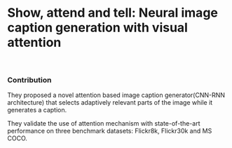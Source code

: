 # Show, attend and tell: Neural image caption generation with visual attention

</br>

### Contribution

They proposed a novel attention based image caption generator(CNN-RNN architecture) that selects adaptively relevant parts of the image while it generates a caption.

They validate the use of attention mechanism with state-of-the-art performance on three benchmark datasets: Flickr8k, Flickr30k and MS COCO.


